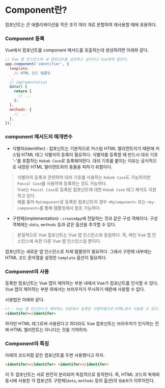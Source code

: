 # Component란?

컴포넌트는 큰 애플리케이션을 작은 조각 여러 개로 분할하여 재사용할 때에 유용하다.

### Component 등록

Vue에서 컴포넌트를 component 메서드를 호출하는데 생성하려면 아래와 같다.

```js
// Vue 앱 인스턴스에 새 컴포넌트를 생성하고 싶다라고 Vue에게 알린다.
app.component('identifier', {
  template: `
    // HTML 코드 템플릿
  `,
  // implementation
  data() {
    return {
      // ...
    };
  },
  methods: {
    // ...
  },
});
```

### component 메서드의 매개변수

- 식별자(identifier) : 컴포넌트는 기본적으로 커스텀 HTML 엘리먼트이기 때문에 커스텀 HTML 태그 식별자의 등록이 필요하다. 식별자를 등록할 때 반드시 대쉬 기호 '-'를 포함하는 `Kebab Case`로 등록해야한다. 대쉬 기호를 붙이는 이유는 공식적으로 내장된 HTML 엘리먼트와의 충돌을 피하기 위함이다.

> 식별자의 등록과 관련하여 대쉬 기호를 사용하는 `Kebab Case`도 가능하지만 `Pascal Case`를 사용하여 등록하는 것도 가능하다. <br/>
> Vue는 `Pascal Case`로 등록된 컴포넌트에 대한 `Kebab Case` 태그 해석도 지원하고 있다. <br/>
> 예를 들어 `MyComponent`로 등록된 컴포넌트의 경우 `<MyComponent>` 또는 `<my-component>`를 통해 템플릿에서 참조 가능하다.

- 구현체(implementation) : `createApp`에 전달하는 것과 같은 구성 객체이다. 구성 객체에는 `data`, `methods` 등과 같은 옵션을 추가할 수 있다.

> 본질적으로 Vue 컴포넌트는 Vue 앱 인스턴스와 동일하다. 즉, 메인 Vue 앱 인스턴스에 속한 다른 Vue 앱 인스턴스일 뿐이다.

컴포넌트는 새로운 앱 인스턴스로 자체 템플릿이 필요하다. 그래서 구현체 내부에는 HTML 코드 문자열을 설정한 `template` 옵션이 필요하다.

### Component의 사용

등록한 컴포넌트는 Vue 앱이 제어하는 부분 내에서 Vue가 컴포넌트를 인식할 수 있다.
Vue 앱이 제어하는 부분 외에서는 브라우저가 무시하기 때문에 사용할 수 없다.

사용법은 아래와 같다.

```html
<!-- Vue 앱 인스턴스가 제어하는 부분에서 등록된 식별자명으로 HTML에서 사용할 수 있다. -->
<identifer></identifer>
```

하지만 HTML 태그로써 사용된다고 하더라도 Vue 컴포넌트는 브라우저가 인식하는 진짜 HTML 엘리먼트는 아니다는 것을 기억하자.

### Component의 특징

아래의 코드처럼 같은 컴포넌트를 두번 사용했다고 하자.

```html
<identifer></identifer> <identifer></identifer>
```

이 두 컴포넌트는 서로 완전히 분리되어 독립적으로 동작한다. 즉, HTML 코드의 복제와 동시에 사용한 각 컴포넌트 구현체(`data`, `methods` 등의 옵션)의 `캡슐화`가 이루어진다.
